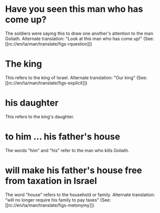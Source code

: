 # Have you seen this man who has come up?

The soldiers were saying this to draw one another's attention to the man Goliath. Alternate translation: "Look at this man who has come up!" (See: [[rc://en/ta/man/translate/figs-rquestion]])

# The king

This refers to the king of Israel. Alternate translation: "Our king" (See: [[rc://en/ta/man/translate/figs-explicit]])

# his daughter

This refers to the king's daughter.

# to him ... his father's house

The words "him" and "his" refer to the man who kills Goliath.

# will make his father's house free from taxation in Israel

The word "house" refers to the household or family. Alternate translation: "will no longer require his family to pay taxes" (See: [[rc://en/ta/man/translate/figs-metonymy]])

